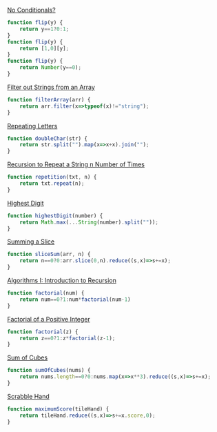 
[No Conditionals?](https://edabit.com/challenge/WjXHgXLAvMxNvD6h2)
```javascript
function flip(y) {
	return y==1?0:1;
}
function flip(y) {
	return [1,0][y];
}
function flip(y) {
	return Number(y==0);
}
```

[Filter out Strings from an Array](https://edabit.com/challenge/b2NdDSdkjqFnCTfS8)
```javascript
function filterArray(arr) {
	return arr.filter(x=>typeof(x)!="string");
}
```

[Repeating Letters](https://edabit.com/challenge/Mc6Xi4PRw7fDzeMDB)
```javascript
function doubleChar(str) {
	return str.split("").map(x=>x+x).join("");
}
```

[Recursion to Repeat a String n Number of Times](https://edabit.com/challenge/MjqneMZ7aZa8AxXZG)
```javascript
function repetition(txt, n) {
	return txt.repeat(n);
}
```

[Highest Digit](https://edabit.com/challenge/YJuhHKSmNCaKNHcD3)
```javascript
function highestDigit(number) {
	return Math.max(...String(number).split(""));
}
```

[Summing a Slice](https://edabit.com/challenge/B3FR3P7g8NyTg7t8b)
```javascript
function sliceSum(arr, n) {
	return n==0?0:arr.slice(0,n).reduce((s,x)=>s+=x);
}
```

[Algorithms I: Introduction to Recursion](https://edabit.com/challenge/vtDnynHfWCnMaKYym)
```javascript
function factorial(num) {
	return num==0?1:num*factorial(num-1)
}
```

[Factorial of a Positive Integer](https://edabit.com/challenge/Ju7AK9rAGjz86hjxo)
```javascript
function factorial(z) {
	return z==0?1:z*factorial(z-1);
}
```

[Sum of Cubes](https://edabit.com/challenge/XdAR3KohR5w7rjrFg)
```javascript
function sumOfCubes(nums) {
	return nums.length==0?0:nums.map(x=>x**3).reduce((s,x)=>s+=x);
}
```

[Scrabble Hand](https://edabit.com/challenge/i6YqzHcSiPiEQKjeX)
```javascript
function maximumScore(tileHand) {
	return tileHand.reduce((s,x)=>s+=x.score,0);
}
```

[]()
```javascript
```

[]()
```javascript
```

[]()
```javascript
```
